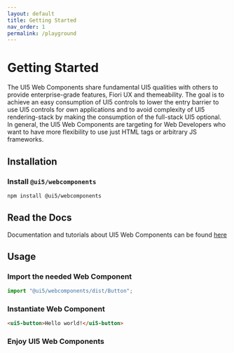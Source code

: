 ```yaml
---
layout: default
title: Getting Started
nav_order: 1
permalink: /playground
---
```


# Getting Started

The UI5 Web Components share fundamental UI5 qualities with others to provide enterprise-grade features, Fiori UX and themeability. The goal is to achieve an easy consumption of UI5 controls to lower the entry barrier to use UI5 controls for own applications and to avoid complexity of UI5 rendering-stack by making the consumption of the full-stack UI5 optional. In general, the UI5 Web Components are targeting for Web Developers who want to have more flexibility to use just HTML tags or arbitrary JS frameworks.

## Installation

### Install ```@ui5/webcomponents```

```bash
npm install @ui5/webcomponents
```

## Read the Docs

Documentation and tutorials about UI5 Web Components can be found [here](./playground/docs)

## Usage

### Import the needed Web Component

```js
import "@ui5/webcomponents/dist/Button";
```

### Instantiate Web Component

```html
<ui5-button>Hello world!</ui5-button>
```

### Enjoy UI5 Web Components